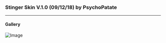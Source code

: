 ### Stinger Skin V.1.0 (09/12/18) by PsychoPatate
---

#### Gallery
![Image](https://i.imgur.com/VZWmiYA.jpg)